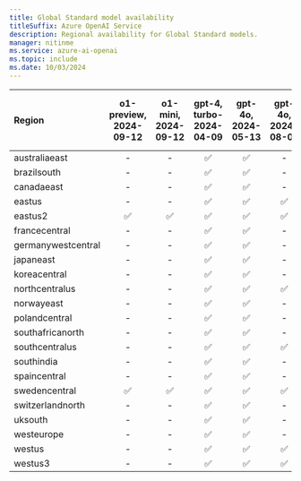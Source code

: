 ```yaml
---
title: Global Standard model availability
titleSuffix: Azure OpenAI Service
description: Regional availability for Global Standard models.
manager: nitinme
ms.service: azure-ai-openai
ms.topic: include
ms.date: 10/03/2024
---
```


| **Region**     | **o1-preview**, **2024-09-12**   | **o1-mini**, **2024-09-12**   | **gpt-4**, **turbo-2024-04-09**   | **gpt-4o**, **2024-05-13**   | **gpt-4o**, **2024-08-06**   | **gpt-4o-mini**, **2024-07-18**   | **gpt-4o-realtime-preview**, **2024-10-01**   |
|:-------------------|:------------------------------:|:---------------------------:|:-------------------------------:|:--------------------------:|:--------------------------:|:-------------------------------:|:-------------------------------------------:|
| australiaeast      | -                          | -                       | ✅                            | ✅                       | -                      | ✅                            | -                                       |
| brazilsouth        | -                          | -                       | ✅                            | ✅                       | -                      | ✅                            | -                                       |
| canadaeast         | -                          | -                       | ✅                            | ✅                       | -                      | ✅                            | -                                       |
| eastus             | -                          | -                       | ✅                            | ✅                       | ✅                       | ✅                            | -                                       |
| eastus2            | ✅                           | ✅                        | ✅                            | ✅                       | ✅                       | ✅                            | ✅                                        |
| francecentral      | -                          | -                       | ✅                            | ✅                       | -                      | ✅                            | -                                       |
| germanywestcentral | -                          | -                       | ✅                            | ✅                       | -                      | ✅                            | -                                       |
| japaneast          | -                          | -                       | ✅                            | ✅                       | -                      | ✅                            | -                                       |
| koreacentral       | -                          | -                       | ✅                            | ✅                       | -                      | ✅                            | -                                       |
| northcentralus     | -                          | -                       | ✅                            | ✅                       | ✅                       | ✅                            | -                                       |
| norwayeast         | -                          | -                       | ✅                            | ✅                       | -                      | ✅                            | -                                       |
| polandcentral      | -                          | -                       | ✅                            | ✅                       | -                      | ✅                            | -                                       |
| southafricanorth   | -                          | -                       | ✅                            | ✅                       | -                      | ✅                            | -                                       |
| southcentralus     | -                          | -                       | ✅                            | ✅                       | ✅                       | ✅                            | -                                       |
| southindia         | -                          | -                       | ✅                            | ✅                       | -                      | ✅                            | -                                       |
| spaincentral       | -                          | -                       | ✅                            | ✅                       | -                      | ✅                            | -                                       |
| swedencentral      | ✅                           | ✅                        | ✅                            | ✅                       | ✅                       | ✅                            | ✅                                        |
| switzerlandnorth   | -                          | -                       | ✅                            | ✅                       | -                      | ✅                            | -                                       |
| uksouth            | -                          | -                       | ✅                            | ✅                       | -                      | ✅                            | -                                       |
| westeurope         | -                          | -                       | ✅                            | ✅                       | -                      | ✅                            | -                                       |
| westus             | -                          | -                       | ✅                            | ✅                       | ✅                       | ✅                            | -                                       |
| westus3            | -                          | -                       | ✅                            | ✅                       | ✅                       | ✅                            | -                                       |
